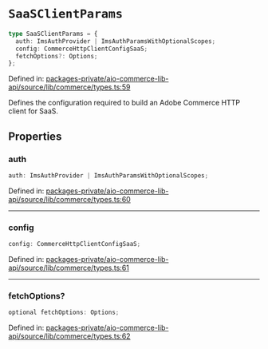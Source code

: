# `SaaSClientParams`

```ts
type SaaSClientParams = {
  auth: ImsAuthProvider | ImsAuthParamsWithOptionalScopes;
  config: CommerceHttpClientConfigSaaS;
  fetchOptions?: Options;
};
```

Defined in: [packages-private/aio-commerce-lib-api/source/lib/commerce/types.ts:59](https://github.com/adobe/aio-commerce-sdk/blob/8cc35111c26be4d9997541cb07f95e4f82dd2c7b/packages-private/aio-commerce-lib-api/source/lib/commerce/types.ts#L59)

Defines the configuration required to build an Adobe Commerce HTTP client for SaaS.

## Properties

### auth

```ts
auth: ImsAuthProvider | ImsAuthParamsWithOptionalScopes;
```

Defined in: [packages-private/aio-commerce-lib-api/source/lib/commerce/types.ts:60](https://github.com/adobe/aio-commerce-sdk/blob/8cc35111c26be4d9997541cb07f95e4f82dd2c7b/packages-private/aio-commerce-lib-api/source/lib/commerce/types.ts#L60)

---

### config

```ts
config: CommerceHttpClientConfigSaaS;
```

Defined in: [packages-private/aio-commerce-lib-api/source/lib/commerce/types.ts:61](https://github.com/adobe/aio-commerce-sdk/blob/8cc35111c26be4d9997541cb07f95e4f82dd2c7b/packages-private/aio-commerce-lib-api/source/lib/commerce/types.ts#L61)

---

### fetchOptions?

```ts
optional fetchOptions: Options;
```

Defined in: [packages-private/aio-commerce-lib-api/source/lib/commerce/types.ts:62](https://github.com/adobe/aio-commerce-sdk/blob/8cc35111c26be4d9997541cb07f95e4f82dd2c7b/packages-private/aio-commerce-lib-api/source/lib/commerce/types.ts#L62)
